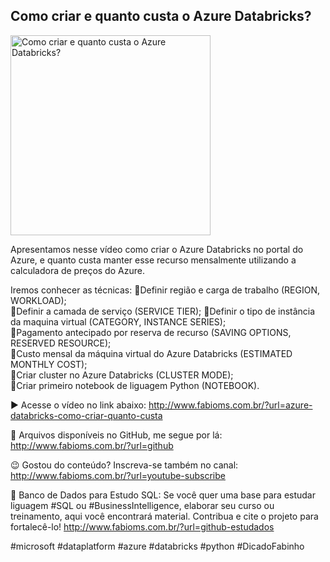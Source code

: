 ## Como criar e quanto custa o Azure Databricks?

<img src="https://fabioms.com.br/uploads/youtube/NOhxwh0cK4s.png" alt="Como criar e quanto custa o Azure Databricks?" title="Azure Databricks" width="320"/>

Apresentamos nesse vídeo como criar o Azure Databricks no portal do Azure, e quanto custa manter esse recurso mensalmente utilizando a calculadora de preços do Azure.

Iremos conhecer as técnicas:
🔹Definir região e carga de trabalho (REGION, WORKLOAD);  
🔹Definir a camada de serviço (SERVICE TIER); 
🔹Definir o tipo de instância da maquina virtual (CATEGORY, INSTANCE SERIES);  
🔹Pagamento antecipado por reserva de recurso (SAVING OPTIONS, RESERVED RESOURCE);  
🔹Custo mensal da máquina virtual do Azure Databricks (ESTIMATED MONTHLY COST);  
🔹Criar cluster no Azure Databricks (CLUSTER MODE);  
🔹Criar primeiro notebook de liguagem Python (NOTEBOOK).  

▶️ Acesse o vídeo no link abaixo:
http://www.fabioms.com.br/?url=azure-databricks-como-criar-quanto-custa

📁 Arquivos disponíveis no GitHub, me segue por lá:
http://www.fabioms.com.br/?url=github

😉 Gostou do conteúdo? Inscreva-se também no canal:
http://www.fabioms.com.br/?url=youtube-subscribe 

🎁 Banco de Dados para Estudo SQL:
Se você quer uma base para estudar liguagem #SQL ou #BusinessIntelligence, elaborar seu curso ou treinamento, aqui você encontrará material. 
Contribua e cite o projeto para fortalecê-lo!
http://www.fabioms.com.br/?url=github-estudados

#microsoft #dataplatform #azure #databricks #python #DicadoFabinho